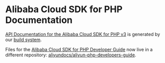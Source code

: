 Alibaba Cloud SDK for PHP Documentation
=============================

[API Documentation for the Alibaba Cloud SDK for PHP v3](https://docs.aliyun.com/alibabacloud-sdk-php/v3/api/index.html) is generated by our [build system](https://github.com/alibabacloud/sdk-php/tree/master/build/docs).

Files for the [Alibaba Cloud SDK for PHP Developer Guide](https://docs.aliyun.com/sdk-for-php/v3/developer-guide/welcome.html) now live in a different repository: [aliyundocs/aliyun-php-developers-guide](https://github.com/aliyundocs/aliyun-php-developers-guide/). 


